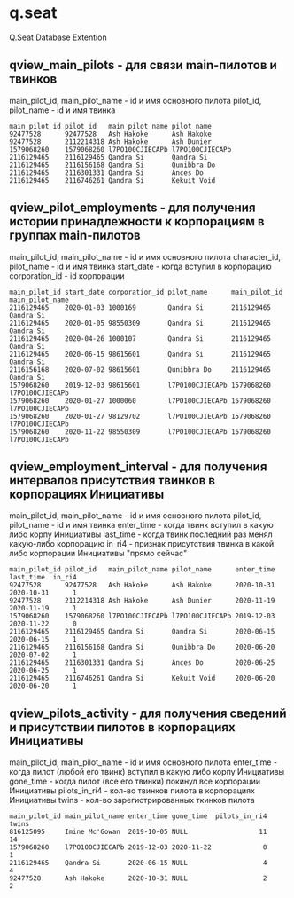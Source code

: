 # q.seat
Q.Seat Database Extention

## qview_main_pilots - для связи main-пилотов и твинков
  main_pilot_id, main_pilot_name - id и имя основного пилота
  pilot_id, pilot_name - id и имя твинка
```
main_pilot_id pilot_id   main_pilot_name pilot_name
92477528      92477528   Ash Hakoke      Ash Hakoke
92477528      2112214318 Ash Hakoke      Ash Dunier
1579068260    1579068260 l7PO100CJIECAPb l7PO100CJIECAPb
2116129465    2116129465 Qandra Si       Qandra Si
2116129465    2116156168 Qandra Si       Qunibbra Do
2116129465    2116301331 Qandra Si       Ances Do
2116129465    2116746261 Qandra Si       Kekuit Void
```

## qview_pilot_employments - для получения истории принадлежности к корпорациям в группах main-пилотов
  main_pilot_id, main_pilot_name - id и имя основного пилота
  character_id, pilot_name - id и имя твинка
  start_date - когда вступил в корпорацию
  corporation_id - id корпорации
```
main_pilot_id start_date corporation_id pilot_name      main_pilot_id main_pilot_name
2116129465    2020-01-03 1000169        Qandra Si       2116129465    Qandra Si
2116129465    2020-01-05 98550309       Qandra Si       2116129465    Qandra Si
2116129465    2020-04-26 1000107        Qandra Si       2116129465    Qandra Si
2116129465    2020-06-15 98615601       Qandra Si       2116129465    Qandra Si
2116156168    2020-07-02 98615601       Qunibbra Do     2116129465    Qandra Si
1579068260    2019-12-03 98615601       l7PO100CJIECAPb 1579068260    l7PO100CJIECAPb
1579068260    2020-01-27 1000060        l7PO100CJIECAPb 1579068260    l7PO100CJIECAPb
1579068260    2020-01-27 98129702       l7PO100CJIECAPb 1579068260    l7PO100CJIECAPb
1579068260    2020-11-22 98550309       l7PO100CJIECAPb 1579068260    l7PO100CJIECAPb
```

## qview_employment_interval - для получения интервалов присутствия твинков в корпорациях Инициативы
  main_pilot_id, main_pilot_name - id и имя основного пилота
  pilot_id, pilot_name - id и имя твинка
  enter_time - когда твинк вступил в какую либо корпу Инициативы
  last_time - когда твинк последний раз менял какую-либо корпорацию
  in_ri4 - признак присутствия твинка в какой либо корпорации Инициативы "прямо сейчас"
```
main_pilot_id pilot_id   main_pilot_name pilot_name      enter_time last_time  in_ri4
92477528      92477528   Ash Hakoke      Ash Hakoke      2020-10-31 2020-10-31      1
92477528      2112214318 Ash Hakoke      Ash Dunier      2020-11-19 2020-11-19      1
1579068260    1579068260 l7PO100CJIECAPb l7PO100CJIECAPb 2019-12-03 2020-11-22      0
2116129465    2116129465 Qandra Si       Qandra Si       2020-06-15 2020-06-15      1
2116129465    2116156168 Qandra Si       Qunibbra Do     2020-06-20 2020-07-02      1
2116129465    2116301331 Qandra Si       Ances Do        2020-06-25 2020-06-25      1
2116129465    2116746261 Qandra Si       Kekuit Void     2020-06-20 2020-06-20      1
```

## qview_pilots_activity - для получения сведений и присутствии пилотов в корпорациях Инициативы
  main_pilot_id, main_pilot_name - id и имя основного пилота
  enter_time - когда пилот (любой его твинк) вступил в какую либо корпу Инициативы
  gone_time - когда пилот (все его твинки) покинул все корпорации Инициативы
  pilots_in_ri4 - кол-во твинков пилота в корпорациях Инициативы
  twins - кол-во зарегистрированных ткинков пилота
```
main_pilot_id main_pilot_name enter_time gone_time  pilots_in_ri4 twins
816125095     Imine Mc'Gowan  2019-10-05 NULL                  11    14
1579068260    l7PO100CJIECAPb 2019-12-03 2020-11-22             0     1
2116129465    Qandra Si       2020-06-15 NULL                   4     4
92477528      Ash Hakoke      2020-10-31 NULL                   2     2
```
